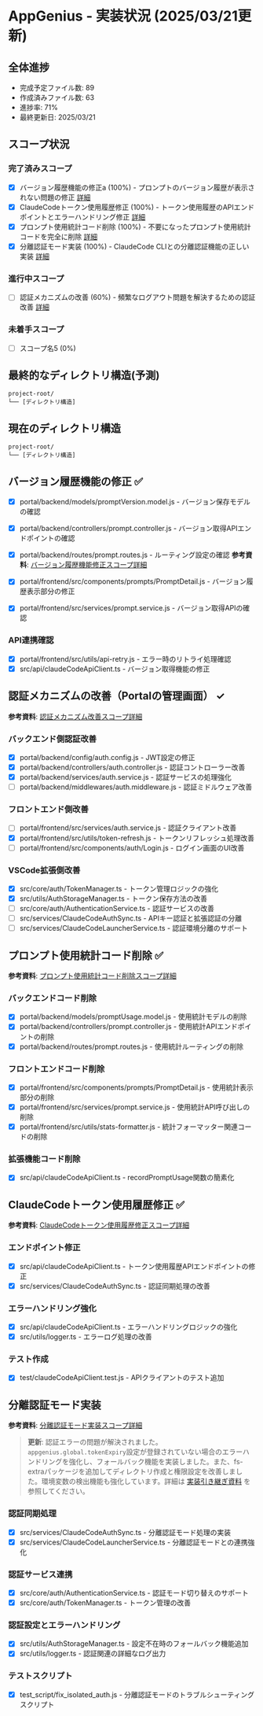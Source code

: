 # AppGenius - 実装状況 (2025/03/21更新)

## 全体進捗
- 完成予定ファイル数: 89
- 作成済みファイル数: 63
- 進捗率: 71%
- 最終更新日: 2025/03/21

## スコープ状況

### 完了済みスコープ
- [x] バージョン履歴機能の修正a (100%) - プロンプトのバージョン履歴が表示されない問題の修正 [詳細](/docs/scopes/version-history-fix-scope.md)
- [x] ClaudeCodeトークン使用履歴修正 (100%) - トークン使用履歴のAPIエンドポイントとエラーハンドリング修正 [詳細](/docs/scopes/claudecode-token-usage-fix-scope.md)
- [x] プロンプト使用統計コード削除 (100%) - 不要になったプロンプト使用統計コードを完全に削除 [詳細](/docs/scopes/prompt-usage-stats-removal-scope.md)
- [x] 分離認証モード実装 (100%) - ClaudeCode CLIとの分離認証機能の正しい実装 [詳細](/docs/scopes/isolated-auth-implementation-scope.md)

### 進行中スコープ
- [ ] 認証メカニズムの改善 (60%) - 頻繁なログアウト問題を解決するための認証改善 [詳細](/docs/scopes/auth-mechanism-improvement-scope.md)

### 未着手スコープ
- [ ] スコープ名5 (0%)

## 最終的なディレクトリ構造(予測)
```
project-root/
└── [ディレクトリ構造]
```

## 現在のディレクトリ構造
```
project-root/
└── [ディレクトリ構造]
```

## バージョン履歴機能の修正 ✅
- [x] portal/backend/models/promptVersion.model.js - バージョン保存モデルの確認
- [x] portal/backend/controllers/prompt.controller.js - バージョン取得APIエンドポイントの確認
- [x] portal/backend/routes/prompt.routes.js - ルーティング設定の確認
**参考資料**: [バージョン履歴機能修正スコープ詳細](/docs/scopes/version-history-fix-scope.md)

- [x] portal/frontend/src/components/prompts/PromptDetail.js - バージョン履歴表示部分の修正
- [x] portal/frontend/src/services/prompt.service.js - バージョン取得APIの確認

### API連携確認
- [x] portal/frontend/src/utils/api-retry.js - エラー時のリトライ処理確認
- [x] src/api/claudeCodeApiClient.ts - バージョン取得機能の修正

## 認証メカニズムの改善（Portalの管理画面） ✓

**参考資料**: [認証メカニズム改善スコープ詳細](/docs/scopes/auth-mechanism-improvement-scope.md)

### バックエンド側認証改善
- [x] portal/backend/config/auth.config.js - JWT設定の修正
- [x] portal/backend/controllers/auth.controller.js - 認証コントローラー改善
- [x] portal/backend/services/auth.service.js - 認証サービスの処理強化
- [ ] portal/backend/middlewares/auth.middleware.js - 認証ミドルウェア改善

### フロントエンド側改善
- [ ] portal/frontend/src/services/auth.service.js - 認証クライアント改善
- [x] portal/frontend/src/utils/token-refresh.js - トークンリフレッシュ処理改善
- [ ] portal/frontend/src/components/auth/Login.js - ログイン画面のUI改善

### VSCode拡張側改善
- [x] src/core/auth/TokenManager.ts - トークン管理ロジックの強化
- [x] src/utils/AuthStorageManager.ts - トークン保存方法の改善
- [ ] src/core/auth/AuthenticationService.ts - 認証サービスの改善
- [ ] src/services/ClaudeCodeAuthSync.ts - APIキー認証と拡張認証の分離
- [ ] src/services/ClaudeCodeLauncherService.ts - 認証環境分離のサポート

## プロンプト使用統計コード削除 ✅

**参考資料**: [プロンプト使用統計コード削除スコープ詳細](/docs/scopes/prompt-usage-stats-removal-scope.md)

### バックエンドコード削除
- [x] portal/backend/models/promptUsage.model.js - 使用統計モデルの削除
- [x] portal/backend/controllers/prompt.controller.js - 使用統計APIエンドポイントの削除
- [x] portal/backend/routes/prompt.routes.js - 使用統計ルーティングの削除

### フロントエンドコード削除
- [x] portal/frontend/src/components/prompts/PromptDetail.js - 使用統計表示部分の削除
- [x] portal/frontend/src/services/prompt.service.js - 使用統計API呼び出しの削除
- [x] portal/frontend/src/utils/stats-formatter.js - 統計フォーマッター関連コードの削除

### 拡張機能コード削除
- [x] src/api/claudeCodeApiClient.ts - recordPromptUsage関数の簡素化

## ClaudeCodeトークン使用履歴修正 ✅

**参考資料**: [ClaudeCodeトークン使用履歴修正スコープ詳細](/docs/scopes/claudecode-token-usage-fix-scope.md)

### エンドポイント修正
- [x] src/api/claudeCodeApiClient.ts - トークン使用履歴APIエンドポイントの修正
- [x] src/services/ClaudeCodeAuthSync.ts - 認証同期処理の改善

### エラーハンドリング強化
- [x] src/api/claudeCodeApiClient.ts - エラーハンドリングロジックの強化
- [x] src/utils/logger.ts - エラーログ処理の改善

### テスト作成
- [x] test/claudeCodeApiClient.test.js - APIクライアントのテスト追加

## 分離認証モード実装

**参考資料**: [分離認証モード実装スコープ詳細](/docs/scopes/isolated-auth-implementation-scope.md)

> **更新**: 認証エラーの問題が解決されました。`appgenius.global.tokenExpiry`設定が登録されていない場合のエラーハンドリングを強化し、フォールバック機能を実装しました。また、fs-extraパッケージを追加してディレクトリ作成と権限設定を改善しました。環境変数の検出機能も強化しています。詳細は [実装引き継ぎ資料](/docs/implementation_handover.md) を参照してください。

### 認証同期処理
- [x] src/services/ClaudeCodeAuthSync.ts - 分離認証モード処理の実装
- [x] src/services/ClaudeCodeLauncherService.ts - 分離認証モードとの連携強化

### 認証サービス連携
- [x] src/core/auth/AuthenticationService.ts - 認証モード切り替えのサポート
- [x] src/core/auth/TokenManager.ts - トークン管理の改善

### 認証設定とエラーハンドリング
- [x] src/utils/AuthStorageManager.ts - 設定不在時のフォールバック機能追加
- [x] src/utils/logger.ts - 認証関連の詳細なログ出力

### テストスクリプト
- [x] test_script/fix_isolated_auth.js - 分離認証モードのトラブルシューティングスクリプト